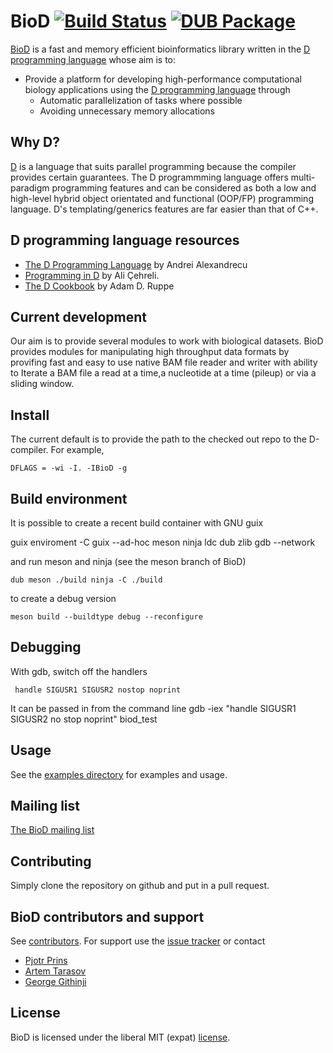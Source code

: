 # BioD [![Build Status](https://travis-ci.org/biod/BioD.svg?branch=master)](https://travis-ci.org/biod/BioD) [![DUB Package](https://img.shields.io/badge/dub-v0.1.0-red.svg)](https://code.dlang.org/packages/biod)

[BioD](https://github.com/biod/BioD) is a fast and memory efficient bioinformatics library written in the [D programming language](http://www.dlang.org)
whose aim is to:

* Provide a platform for developing high-performance computational biology applications using the [D programming language](http://www.dlang.org) through 
  - Automatic parallelization of tasks where possible
  - Avoiding unnecessary memory allocations

## Why D?

[D](http://www.dlang.org) is a language that suits parallel programming
because  the compiler provides certain guarantees. The D programmming language offers multi-paradigm programming features 
and can be considered as both a low and high-level
hybrid object orientated and functional (OOP/FP) programming language. D's templating/generics features are
far easier than that of C++.

## D programming language resources
* [The D Programming Language](https://www.amazon.com/D-Programming-Language-Andrei-Alexandrescu/dp/0321635361) by Andrei Alexandrecu 
* [Programming in D](http://ddili.org/ders/d.en/index.html) by Ali Çehreli.
* [The D Cookbook](https://www.amazon.com/D-Cookbook-Adam-D-Ruppe/dp/1783287217) by Adam D. Ruppe 

## Current development
Our aim is to provide several modules to work with biological datasets.
BioD provides modules for manipulating  high throughput data formats by provifing fast and easy to use native BAM file reader and writer 
with ability to Iterate a BAM file a read at a time,a nucleotide at a time (pileup) or via a sliding window.


## Install

The current default is to provide the path to the checked out repo to the D-compiler. For example,

    DFLAGS = -wi -I. -IBioD -g

## Build environment

It is possible to create a recent build container with GNU guix

 guix enviroment -C guix --ad-hoc meson ninja ldc dub zlib gdb --network

 and run meson and ninja (see the meson branch of BioD)

 `dub
 meson ./build
 ninja -C ./build`

 to create a debug version

 `meson build --buildtype debug --reconfigure`

## Debugging

With gdb, switch off the handlers

` handle SIGUSR1 SIGUSR2 nostop noprint`

It can be passed in from the command line
gdb -iex "handle SIGUSR1 SIGUSR2 no stop noprint" biod_test

## Usage

See the [examples directory](https://github.com/biod/BioD/tree/master/examples)
for examples and usage.

## Mailing list

[The BioD mailing list](https://groups.google.com/forum/#!forum/dlang_biod)

## Contributing

Simply clone the repository on github and put in a pull request.

## BioD contributors and support

See
[contributors](https://github.com/biod/BioD/graphs/contributors). For
support use the [issue tracker](https://github.com/biod/BioD/issues) or contact

* [Pjotr Prins](https://github.com/pjotrp)
* [Artem Tarasov](https://github.com/lomereiter)
* [George Githinji](https://github.com/George-Githinji)

## License

BioD is licensed under the liberal MIT (expat) [license](./LICENSE).
